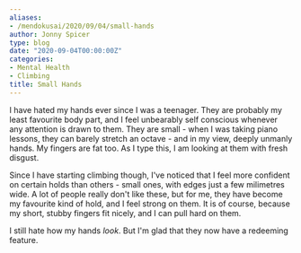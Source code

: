 ```yaml
---
aliases:
- /mendokusai/2020/09/04/small-hands
author: Jonny Spicer
type: blog
date: "2020-09-04T00:00:00Z"
categories:
- Mental Health
- Climbing
title: Small Hands
---
```

I have hated my hands ever since I was a teenager. They are probably my least favourite body part, and I feel unbearably self conscious whenever any attention is drawn to them. They
are small - when I was taking piano lessons, they can barely stretch an octave - and in my view, deeply unmanly hands. My fingers are fat too. As I type this, I am looking at them with
fresh disgust.

Since I have starting climbing though, I've noticed that I feel more confident on certain holds than others - small ones, with edges just a few milimetres wide. A lot of people really
don't like these, but for me, they have become my favourite kind of hold, and I feel strong on them. It is of course, because my short, stubby fingers fit nicely, and I can pull hard
on them.

I still hate how my hands *look*. But I'm glad that they now have a redeeming feature.
